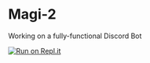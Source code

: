 # Magi-2
Working on a fully-functional Discord Bot

[![Run on Repl.it](https://replit.com/badge/github/samleenhien91007/Magi-2.git)](https://replit.com/new/github/samleenhien91007/Magi-2.git)
